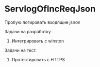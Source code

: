 # ServlogOfIncReqJson
Пробую логировать входящие jsnon

Задачи на разработку
1) Интегрировать с winston

Задачи на тест.
1) Протестировать с HTTPS
